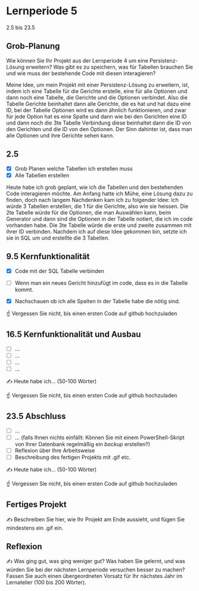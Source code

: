 # Lernperiode 5

2.5 bis 23.5

## Grob-Planung

Wie können Sie Ihr Projekt aus der Lernperiode 4 um eine Persistenz-Lösung erweitern? Was gibt es zu speichern, was für Tabellen brauchen Sie und wie muss der bestehende Code mit diesen interagieren? 

Meine Idee, um mein Projekt mit einer Persistenz-Lösung zu erweitern, ist, indem ich eine Tabelle für die Gerichte erstelle, eine für alle Optionen und dann noch eine Tabelle, die Gerichte und die Optionen verbindet. Also die Tabelle Gerichte beinhaltet dann alle Gerichte, die es hat und hat dazu eine ID, bei der Tabelle Optionen wird es dann ähnlich funktionieren, und zwar für jede Option hat es eine Spalte und dann wie bei den Gerichten eine ID und dann noch die 3te Tabelle Verbindung diese beinhaltet dann die ID von den Gerichten und die ID von den Optionen. Der Sinn dahinter ist, dass man alle Optionen und ihre Gerichte sehen kann.

## 2.5

- [x] Grob Planen welche Tabellen ich erstellen muss
- [x] Alle Tabellen erstellen

Heute habe ich grob geplant, wie ich die Tabellen und den bestehenden Code interagieren möchte. Am Anfang hatte ich Mühe, eine Lösung dazu zu finden, doch nach langem Nachdenken kam ich zu folgender Idee: Ich würde 3 Tabellen erstellen, die 1 für die Gerichte, also wie sie heissen. Die 2te Tabelle würde für die Optionen, die man Auswählen kann, beim Generator und dann sind die Optionen in der Tabelle notiert, die ich im code vorhanden habe. Die 3te Tabelle würde die erste und zweite zusammen mit ihrer ID verbinden. Nachdem ich auf diese Idee gekommen bin, setzte ich sie in SQL um und erstellte die 3 Tabellen.


## 9.5 Kernfunktionalität

- [x] Code mit der SQL Tabelle verbinden
- [ ] Wenn man ein neues Gericht hinzufügt im code, dass es in die Tabelle kommt.
- [x] Nachschauen ob ich alle Spalten in der Tabelle habe die nötig sind.



☝️ Vergessen Sie nicht, bis einen ersten Code auf github hochzuladen

## 16.5 Kernfunktionalität und Ausbau

- [ ] ...
- [ ] ...
- [ ] ...
- [ ] ...

✍️ Heute habe ich... (50-100 Wörter)

☝️ Vergessen Sie nicht, bis einen ersten Code auf github hochzuladen

## 23.5 Abschluss

- [ ] ...
- [ ] ... (falls Ihnen nichts einfällt: Können Sie mit einem PowerShell-Skript von Ihrer Datenbank regelmäßig ein *backup* erstellen?)
- [ ] Reflexion über Ihre Arbeitsweise
- [ ] Beschreibung des fertigen Projekts mit .gif etc.

✍️ Heute habe ich... (50-100 Wörter)

☝️ Vergessen Sie nicht, bis einen ersten Code auf github hochzuladen

## Fertiges Projekt

✍️ Beschreiben Sie hier, wie Ihr Projekt am Ende aussieht, und fügen Sie mindestens ein .gif ein.

## Reflexion

✍️ Was ging gut, was ging weniger gut? Was haben Sie gelernt, und was würden Sie bei der nächsten Lernperiode versuchen besser zu machen? Fassen Sie auch einen übergeordneten Vorsatz für Ihr nächstes Jahr im Lernatelier (100 bis 200 Wörter).
